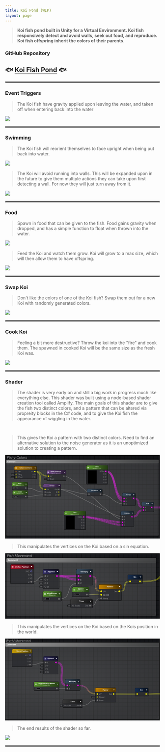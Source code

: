 ```yaml
---
title: Koi Pond (WIP)
layout: page
---
```


> **Koi fish pond built in Unity for a Virtual Environment. Koi fish
    responsively detect and avoid walls, seek out food, and reproduce. Koi fish
    offspring inherit the colors of their parents.**

>
### GitHub Repository 
>
## <b>🐟 <a href="https://github.com/JasonPKnoll/koi_pond">Koi Fish Pond</a> 🐟</b>
<hr style="border:2px solid grey">

### Event Triggers
> The Koi fish have gravity applied upon leaving the water, and taken off when entering back into the water

<img src="/assets/images/koi_pond/koi_yeet.gif">
<hr style="border:2px solid grey">

### Swimming
> The Koi fish will reorient themselves to face upright when being put back into water.

<img src="/assets/images/koi_pond/koi_repo.gif">

> The Koi will avoid running into walls. This will be expanded upon in the future to give them multiple actions they can take upon first detecting a wall. For now they will just turn away from it. 

<img src="/assets/images/koi_pond/koi_avoid.gif">
<hr style="border:2px solid grey">

### Food
> Spawn in food that can be given to the fish. Food gains gravity when dropped, and has a simple function to float when thrown into the water.

<img src="/assets/images/koi_pond/koi_food.gif">

> Feed the Koi and watch them grow. Koi will grow to a max size, which will then allow them to have offspring.

<img src="/assets/images/koi_pond/koi_feed.gif">
<hr style="border:2px solid grey">

### Swap Koi
> Don't like the colors of one of the Koi fish? Swap them out for a new Koi with randomly generated colors.

<img src="/assets/images/koi_pond/koi_swap.gif">
<hr style="border:2px solid grey">

### Cook Koi
> Feeling a bit more destructive? Throw the koi into the "fire" and cook them. The spawned in cooked Koi will be the same size as the fresh Koi was. 

<img src="/assets/images/koi_pond/koi_cook.gif">
<hr style="border:2px solid grey">

### Shader
> The shader is very early on and still a big work in progress much like everything else. This shader was built using a node-based shader creation tool called Amplify. The main goals of this shader are to give the fish two distinct colors, and a pattern that can be altered via propreity blocks in the C# code, and to give the Koi fish the appearance of wiggling in the water. 

<br>

> This gives the Koi a pattern with two distinct colors. Need to find an alternative solution to the noise generator as it is an unoptimized solution to creating a pattern.
> 
<img src="/assets/images/koi_pond/shader_texture.png">

> This manipulates the vertices on the Koi based on a sin equation.
> 
<img src="/assets/images/koi_pond/shader_movement.png">

> This manipulates the vertices on the Koi based on the Kois position in the world.
> 
<img src="/assets/images/koi_pond/shader_movement_2.png">

> The end results of the shader so far.
>
<img src="/assets/images/koi_pond/koi_shader.gif">

<hr style="border:2px solid grey">